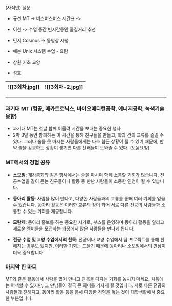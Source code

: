 (사적인) 질문 
- 규선 
MT -> 버스버스버스
시간표 -> 

- 이현
-> 수업 중간 빈시간동안 즐길거리 추천

- 민서
Cosmos -> 동영상 시청

- 예본
Unix 시스템 수업 - 요람 

- 상원
기초 교양

- 성호

| ![[3회차.jpg]] | ![[3회차-2.jpg]] |
| ------------ | -------------- |

---
### 과기대 MT (컴공, 메카트로닉스, 바이오메디컬공학, 에너지공학, 녹색기술융합)

- 과기대 MT는 첫날 함께 어울려 시간을 보내는 중요한 행사 
- 2박 3일 동안 함께하는 이 시간을 통해 친구들을 만들고, 학과 간의 교류를 즐길 수 있다. 그러나 술을 못 마시는 사람들에게는 다소 힘든 상황이 될 수 있기 때문에, 만약 술을 강요하는 상황이 생기면 다른 선배들이 도와줄 수 있다. (도움요청)

### MT에서의 경험 공유

- **소모임**: 개강총회와 같은 행사에서는 술을 마시며 함께 소통할 기회가 많습니다. 전공수업을 같이 듣는 친구들이나 활동 중 만난 사람들이 소중한 인연이 될 수 있습니다.
    
- **동아리 활동**: 사람을 많이 만나고, 다양한 사람들과의 교류를 통해 여러 기회를 얻을 수 있습니다. 동아리 활동은 이러한 교류의 장이 되어 서로 다른 전공의 사람들과 소통할 수 있는 기회를 제공합니다.
    
- **모람제**: 동아리 홍보를 하는 중요한 시기로, 부스를 운영하며 동아리 활동을 알리고 새로운 멤버들을 모집하는 과정에서 많은 사람들을 만나게 됩니다.
    
- **전공 수업 및 교양 수업에서의 친목**: 전공이나 교양 수업에서 팀 프로젝트를 통해 친해지는 경우도 있지만, 이러한 기회는 드물기 때문에 동아리나 소모임에서의 만남이 더욱 중요합니다.
    

### 마지막 한 마디

MT와 같은 활동에서 사람을 많이 만나고 친목을 다지는 기회를 놓치지 마세요. 처음에는 어색할 수 있지만, 그 만남들이 결국 큰 의미를 가지게 될 것입니다. 서로 다른 전공의 사람들과 친해지고, 동아리 활동 등을 통해 다양한 경험을 쌓는 것이 대학생활에서 중요한 부분입니다.
